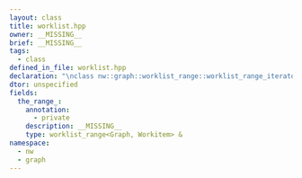 ```yaml
---
layout: class
title: worklist.hpp
owner: __MISSING__
brief: __MISSING__
tags:
  - class
defined_in_file: worklist.hpp
declaration: "\nclass nw::graph::worklist_range::worklist_range_iterator;"
dtor: unspecified
fields:
  the_range_:
    annotation:
      - private
    description: __MISSING__
    type: worklist_range<Graph, Workitem> &
namespace:
  - nw
  - graph
---
```

